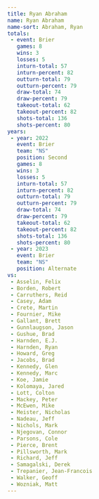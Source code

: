 ```yaml
---
title: Ryan Abraham
name: Ryan Abraham
name-sort: Abraham, Ryan
totals:
 - event: Brier
   games: 8
   wins: 3
   losses: 5
   inturn-total: 57
   inturn-percent: 82
   outturn-total: 79
   outturn-percent: 79
   draw-total: 74
   draw-percent: 79
   takeout-total: 62
   takeout-percent: 82
   shots-total: 136
   shots-percent: 80
years:
 - year: 2022
   event: Brier
   team: "NS"
   position: Second
   games: 8
   wins: 3
   losses: 5
   inturn-total: 57
   inturn-percent: 82
   outturn-total: 79
   outturn-percent: 79
   draw-total: 74
   draw-percent: 79
   takeout-total: 62
   takeout-percent: 82
   shots-total: 136
   shots-percent: 80
 - year: 2023
   event: Brier
   team: "NS"
   position: Alternate
vs:
 - Asselin, Felix
 - Borden, Robert
 - Carruthers, Reid
 - Casey, Adam
 - Crete, Martin
 - Fournier, Mike
 - Gallant, Brett
 - Gunnlaugson, Jason
 - Gushue, Brad
 - Harnden, E.J.
 - Harnden, Ryan
 - Howard, Greg
 - Jacobs, Brad
 - Kennedy, Glen
 - Kennedy, Marc
 - Koe, Jamie
 - Kolomaya, Jared
 - Lott, Colton
 - Mackey, Peter
 - McEwen, Mike
 - Meister, Nicholas
 - Nadeau, Jeff
 - Nichols, Mark
 - Njegovan, Connor
 - Parsons, Cole
 - Pierce, Brent
 - Pillsworth, Mark
 - Richard, Jeff
 - Samagalski, Derek
 - Trepanier, Jean-Francois
 - Walker, Geoff
 - Wozniak, Matt
---
```

